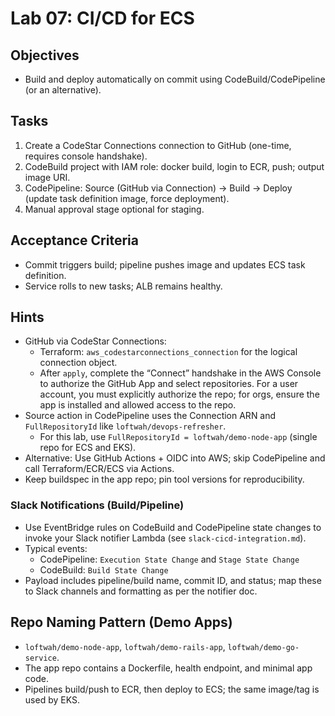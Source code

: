 # Lab 07: CI/CD for ECS

## Objectives

- Build and deploy automatically on commit using CodeBuild/CodePipeline (or an alternative).

## Tasks

1. Create a CodeStar Connections connection to GitHub (one-time, requires console handshake).
2. CodeBuild project with IAM role: docker build, login to ECR, push; output image URI.
3. CodePipeline: Source (GitHub via Connection) → Build → Deploy (update task definition image, force deployment).
4. Manual approval stage optional for staging.

## Acceptance Criteria

- Commit triggers build; pipeline pushes image and updates ECS task definition.
- Service rolls to new tasks; ALB remains healthy.

## Hints

- GitHub via CodeStar Connections:
  - Terraform: `aws_codestarconnections_connection` for the logical connection object.
  - After `apply`, complete the “Connect” handshake in the AWS Console to authorize the GitHub App and select repositories. For a user account, you must explicitly authorize the repo; for orgs, ensure the app is installed and allowed access to the repo.
- Source action in CodePipeline uses the Connection ARN and `FullRepositoryId` like `loftwah/devops-refresher`.
  - For this lab, use `FullRepositoryId = loftwah/demo-node-app` (single repo for ECS and EKS).
- Alternative: Use GitHub Actions + OIDC into AWS; skip CodePipeline and call Terraform/ECR/ECS via Actions.
- Keep buildspec in the app repo; pin tool versions for reproducibility.

### Slack Notifications (Build/Pipeline)

- Use EventBridge rules on CodeBuild and CodePipeline state changes to invoke your Slack notifier Lambda (see `slack-cicd-integration.md`).
- Typical events:
  - CodePipeline: `Execution State Change` and `Stage State Change`
  - CodeBuild: `Build State Change`
- Payload includes pipeline/build name, commit ID, and status; map these to Slack channels and formatting as per the notifier doc.

## Repo Naming Pattern (Demo Apps)

- `loftwah/demo-node-app`, `loftwah/demo-rails-app`, `loftwah/demo-go-service`.
- The app repo contains a Dockerfile, health endpoint, and minimal app code.
- Pipelines build/push to ECR, then deploy to ECS; the same image/tag is used by EKS.
